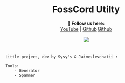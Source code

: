 <h1 align="center">FossCord Utilty</h1>

<p align="center">
  <b>🖤 Follow us here:</b><br>
  <a href="https://www.youtube.com/c/cheatingiscool">YouTube</a> |
  <a href="https://github.com/Sysys242">Github</a>
    <a href="https://github.com/jaimeleschatii">Github</a>
  <br><br>
  <img src="https://cdn.discordapp.com/attachments/762750100500906044/860549000939831316/183296.gif">
</p>

#
```diff
Little project, dev by Sysy's & Jaimesleschatii :

Tools:
    - Generator
    - Spammer
```
